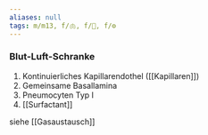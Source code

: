 ```yaml
---
aliases: null
tags: m/m13, f/🫁, f/🔬, f/⚙️
---
```

### Blut-Luft-Schranke
1. Kontinuierliches Kapillarendothel ([[Kapillaren]])
2. Gemeinsame Basallamina
3. Pneumocyten Typ I
4. [[Surfactant]]

siehe [[Gasaustausch]]